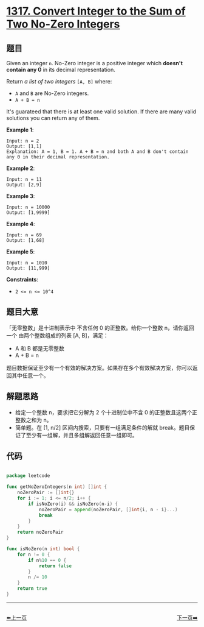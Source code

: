 # [1317. Convert Integer to the Sum of Two No-Zero Integers](https://leetcode.com/problems/convert-integer-to-the-sum-of-two-no-zero-integers/)


## 题目

Given an integer `n`. No-Zero integer is a positive integer which **doesn't contain any 0** in its decimal representation.

Return *a list of two integers* `[A, B]` where:

- `A` and `B` are No-Zero integers.
- `A + B = n`

It's guarateed that there is at least one valid solution. If there are many valid solutions you can return any of them.

**Example 1**:

```
Input: n = 2
Output: [1,1]
Explanation: A = 1, B = 1. A + B = n and both A and B don't contain any 0 in their decimal representation.
```

**Example 2**:

```
Input: n = 11
Output: [2,9]
```

**Example 3**:

```
Input: n = 10000
Output: [1,9999]
```

**Example 4**:

```
Input: n = 69
Output: [1,68]
```

**Example 5**:

```
Input: n = 1010
Output: [11,999]
```

**Constraints**:

- `2 <= n <= 10^4`

## 题目大意

「无零整数」是十进制表示中 不含任何 0 的正整数。给你一个整数 n，请你返回一个 由两个整数组成的列表 [A, B]，满足：

- A 和 B 都是无零整数
- A + B = n

题目数据保证至少有一个有效的解决方案。如果存在多个有效解决方案，你可以返回其中任意一个。

## 解题思路

- 给定一个整数 n，要求把它分解为 2 个十进制位中不含 0 的正整数且这两个正整数之和为 n。
- 简单题。在 [1, n/2] 区间内搜索，只要有一组满足条件的解就 break。题目保证了至少有一组解，并且多组解返回任意一组即可。

## 代码

```go

package leetcode

func getNoZeroIntegers(n int) []int {
	noZeroPair := []int{}
	for i := 1; i <= n/2; i++ {
		if isNoZero(i) && isNoZero(n-i) {
			noZeroPair = append(noZeroPair, []int{i, n - i}...)
			break
		}
	}
	return noZeroPair
}

func isNoZero(n int) bool {
	for n != 0 {
		if n%10 == 0 {
			return false
		}
		n /= 10
	}
	return true
}

```


----------------------------------------------
<div style="display: flex;justify-content: space-between;align-items: center;">
<p><a href="https://books.halfrost.com/leetcode/ChapterFour/1300~1399/1313.Decompress-Run-Length-Encoded-List/">⬅️上一页</a></p>
<p><a href="https://books.halfrost.com/leetcode/ChapterFour/1300~1399/1319.Number-of-Operations-to-Make-Network-Connected/">下一页➡️</a></p>
</div>
